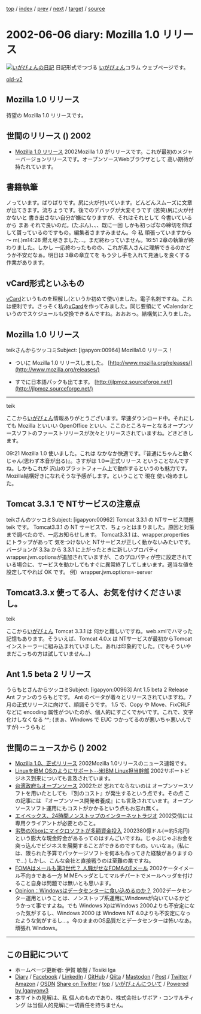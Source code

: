 [top](../index.html) 
 / [index](index.html) 
 / [prev](ig020605.html) 
 / [next](ig020607.html) 
 / [target](https://www.igapyon.jp/igapyon/diary/2002/ig020606.html) 
 / [source](https://github.com/igapyon/diary/blob/master/2002/ig020606.src.md) 

2002-06-06 diary: Mozilla 1.0 リリース
=====================================================================================================
[![いがぴょんの日記](https://www.igapyon.jp/igapyon/diary/images/iga200306s.jpg "いがぴょん")](https://www.igapyon.jp/igapyon/diary/memo/memoigapyon.html) 日記形式でつづる [いがぴょん](https://www.igapyon.jp/igapyon/diary/memo/memoigapyon.html)コラム ウェブページです。

[old-v2](ig020606-orig.html)

## Mozilla 1.0 リリース

待望の Mozilla 1.0 リリースです。


## 世間のリリース () 2002

* [Mozilla 1.0 リリース](http://www.mozilla.org/)  2002Mozilla 1.0 がリリースです。これが最初のメジャーバージョンリリースです。オープンソースWebブラウザとして 高い期待が持たれています。

## 書籍執筆

ノっています。ばりばりです。尻に火が付いています。どんどんスムーズに文章が出てきます。流ちょうです。後でのデバッグが大変そうです
(苦笑)尻に火が付かないと 書き出さない自分が嫌になりますが、それはそれとして 今書いているから まあ それで良いのだ。(たぶん)、、、既に一回 しかも初っぱなの締切を伸ばして貰っているのですもの。編集者さますみません。今 私 頑張っていますから～ m(_._)m14:28 燃え尽きました…。まだ終わっていません。16:51 2章の執筆が終わりました。しかし 一応終わったものの、これが素人さんに理解できるのかどうか不安だなぁ。明日は 3章の章立てを もう少し手を入れて見通しを良くする作業があります。

## vCard形式といふもの

[vCard](http://www.imc.org/pdi/)というものを理解し(というか初めて使い)ました。電子名刺ですね。これは便利です。さっそく私の[vCard](../../igapyon.vcf)を作ってみました。同じ要領にて vCalendarというのでスケジュールも交換できるんですね。おおおっ。結構気に入りました。

## Mozilla 1.0 リリース

teikさんからツッコミSubject:  [igapyon:00964] Mozilla1.0 リリース！

* ついに Mozilla 1.0 リリースしました。
  [http://www.mozilla.org/releases/](http://www.mozilla.org/releases/)
  
* すでに日本語パックも出てます。
  [http://jlpmoz.sourceforge.net/](http://jlpmoz.sourceforge.net/)

-----
teik

ここから[いがぴょん](https://www.igapyon.jp/igapyon/diary/memo/memoigapyon.html)情報ありがとうございます。早速ダウンロード中。それにしても Mozilla といいい OpenOffice といい、ここのところキーとなるオープンソースソフトのファーストリリースが次々とリリースされていますね。どきどきします。

09:21 Mozilla 1.0 使いました。これは なかなか快適です。『普通にちゃんと動くじゃん(思わず本音が出る)』。さすがは 1.0＝正式リリース ということなんですね。しかもこれが 沢山のプラットフォーム上で動作するというのも魅力です。Mozilla結構好きになれそうな予感がします。ということで 現在 使い始めました。

## Tomcat 3.3.1 で NTサービスの注意点

teikさんのツッコミSubject: [igapyon:00962] Tomcat 3.3.1 の NTサービス問題
teik です。
Tomcat3.3.1 の NT サービスで、ちょっとはまりました。原因と対策まで調べたので、一応お知らせします。
Tomcat3.3.1 は、wrapper.properties にトラップがあって 気をつけないと NTサービスが正しく動かないみたいです。バージョンが 3.3a から 3.3.1 に上がったときに新しいプロパティ wrapper.jvm.optionsが追加されていますが、このプロパティが空に設定されている場合に、サービスを動かしてもすぐに異常終了してしまいます。適当な値を設定してやれば OK です。
例）wrapper.jvm.options=-server

Tomcat3.3.x 使ってる人、お気を付けくださいまし。
-----
teik

ここから[いがぴょん](https://www.igapyon.jp/igapyon/diary/memo/memoigapyon.html)
Tomcat 3.3.1 は 何かと難しいですね。web.xmlでハマった記憶もあります。そういえば、Tomcat 4.0.x は NTサービスが最初からTomcatインストーラーに組み込まれていました。あれは印象的でした。(でもそういやまだこっちの方は試していません…)

## Ant 1.5 beta 2 リリース

うらもとさんからツッコミSubject: [igapyon:00963] Ant 1.5 beta 2 Release
Ant ファンのうらもとです。
Ant のベータが着々とリリースされていますね。7月の正式リリースに向けて、順調そうです。
1.5 で、Copy や Move、FixCRLF などに encoding 属性がついたのが、個人的にすごくでかいです。これで、文字化けしなくなる ^^;
(まぁ、Windows で EUC つかってるのが悪いちゃ悪いんですが)
--うらもと 

## 世間のニュースから () 2002

* [Mozilla 1.0、正式リリース](http://www.zdnet.co.jp/news/0206/06/nebt_03.html)  2002Mozilla 1.0リリースのニュース速報です。
* [LinuxをIBM OSのようにサポート--米IBM Linux担当幹部](http://biztech.nikkeibp.co.jp/wcs/show/leaf?CID=onair/biztech/comp/189148)  2002サポートビジネス到来についても言及されています。
* [台湾政府もオープンソース](http://japan.cnet.com/Enterprise/News/2002/Item/020605-2.html)  2002ただ 忘れてならないのは オープンソースソフトを用いたとしても 『別のコスト』が発生するという点です。その点 この記事には 『オープンソース開発者養成』にも言及されています。オープンソースソフト運用にもコストがかかるという点もお忘れ無く。
* [エイベックス、24時間ノンストップのインターネットラジオ](http://www.zdnet.co.jp/news/0206/05/njbt_11.html)  2002受信には専用クライアントが必要とのこと。
* [劣勢のXboxにマイクロソフトが多額資金投入](http://pcgaz2.nikkeibp.co.jp/wcs/leaf?CID=onair/biztech/arena/188056)  2002380億ドル(＝約5兆円)という膨大な現金貯金があるってのはすんごいですね。じゃぶじゃぶお金を突っ込んでビジネスを展開することができるのですもの。いいなぁ。(私には、限られた予算でパッケージソフトを何本も作ってきた経験がありますので…) しかし、こんな会社と直接戦うのは至難の業ですね。
* [FOMAはメールも第3世代？ 人騒がせなFOMAのEメール](http://www.zdnet.co.jp/mobile/0206/04/n_foma.html)  2002ケータイメール不向きである一方 MIMEヘッダとしてマルチパートでメールヘッダを付けること自身は問題では無いとも思います。
* [Opinion：Windowsはデータセンターに食い込めるのか？](http://www.zdnet.co.jp/enterprise/0206/05/02060587.html)  2002データセンター運用ということは、ノンストップ系運用にWindowsが向いているかどうかって事ですよね。でも Windows XpはWindows 2000よりも不安定になった気がするし、Windows 2000 は Windows NT 4.0よりも不安定になったような気がするし…。今のままのOS品質だとデータセンターは怖いなあ。頑張れ Windows。


----------------------------------------------------------------------------------------------------

## この日記について

* ホームページ更新者: 伊賀 敏樹 / Tosiki Iga
* [Diary](https://www.igapyon.jp/igapyon/diary/) / [Facebook](https://www.facebook.com/igapyon) / [LinkedIn](https://www.linkedin.com/in/toshikiiga) / [GitHub](https://github.com/igapyon) / [Qiita](https://qiita.com/igapyon) / [Mastodon](https://social.vivaldi.net/@igapyon) / [Post](https://post.news/igapyon) / [Twitter](https://twitter.com/ToshikiIga) / [Amazon](https://www.amazon.co.jp/%E4%BC%8A%E8%B3%80-%E6%95%8F%E6%A8%B9/e/B004LTQWCQ) / [OSDN](https://ja.osdn.net/users/iga/)
[Share on Twitter](https://twitter.com/intent/tweet?hashtags=igapyon%2Cdiary%2C%E3%81%84%E3%81%8C%E3%81%B4%E3%82%87%E3%82%93&text=Mozilla+1.0+%E3%83%AA%E3%83%AA%E3%83%BC%E3%82%B9&url=https%3A%2F%2Fwww.igapyon.jp%2Figapyon%2Fdiary%2F2002%2Fig020606.html) / [top](../index.html) / [いがぴょんについて](https://www.igapyon.jp/igapyon/diary/memo/memoigapyon.html) / [Powered by Igapyonv3](https://github.com/igapyon/igapyonv3)
* 本サイトの見解は、私 個人のものであり、株式会社レザボア・コンサルティング は当個人的見解に一切責任を持ちません。 
